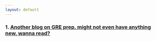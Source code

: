 ```yaml
---
layout: default
---
```


### 1. [Another blog on GRE prep, might not even have anything new, wanna read?](https://medium.com/@abhishekdtu6/another-blog-on-gre-prep-might-not-even-have-anything-new-wanna-read-7eb3cefc9cd1)
